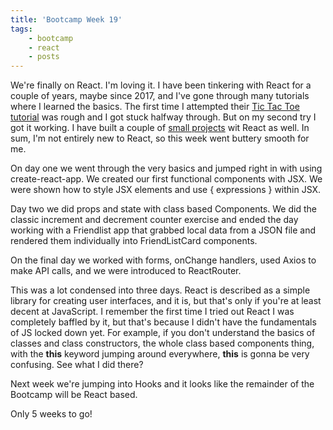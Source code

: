 ```yaml
---
title: 'Bootcamp Week 19'
tags: 
    - bootcamp
    - react
    - posts 
---
```


We're finally on React. I'm loving it. I have been tinkering with React for a couple of years, maybe since 2017, and I've gone through many tutorials where I learned the basics. The first time I attempted their [Tic Tac Toe tutorial](https://reactjs.org/tutorial/tutorial.html) was rough and I got stuck halfway through. But on my second try I got it working. I have built a couple of [small projects](https://yarocruz.github.io/the50states/) wit React as well. In sum, I'm not entirely new to React, so this week went buttery smooth for me.

On day one we went through the very basics and jumped right in with using create-react-app. We created our first functional components with JSX. We were shown how to style JSX elements and use { expressions } within JSX.

Day two we did props and state with class based Components. We did the classic increment and decrement counter exercise and ended the day working with a Friendlist app that grabbed local data from a JSON file and rendered them individually into FriendListCard components. 

On the final day we worked with forms, onChange handlers, used Axios to make API calls, and we were introduced to ReactRouter.

This was a lot condensed into three days. React is described as a simple library for creating user interfaces, and it is, but that's only if you're at least decent at JavaScript. I remember the first time I tried out React I was completely baffled by it, but that's because I didn't have the fundamentals of JS locked down yet. For example, if you don't understand the basics of classes and class constructors, the whole class based components thing, with the **this** keyword jumping around everywhere, **this** is gonna be very confusing. See what I did there? 

Next week we're jumping into Hooks and it looks like the remainder of the Bootcamp will be React based. 

Only 5 weeks to go!


